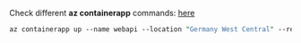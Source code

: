 Check different **az containerapp** commands: [here ](https://learn.microsoft.com/de-de/cli/azure/containerapp?view=azure-cli-latest "here ")


```perl
az containerapp up --name webapi --location "Germany West Central" --resource-group rg-aca-sample-apps --ingress 'external' --repo https://github.com/ryannninodizon/aca-backend
```
